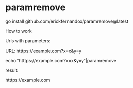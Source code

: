 # paramremove

go install github.com/erickfernandox/paramremove@latest

How to work


Urls with parameters:

URL: htttps://example.com?x=x&y=y

echo "htttps://example.com?x=x&y=y"|paramremove

result:

htttps://example.com
